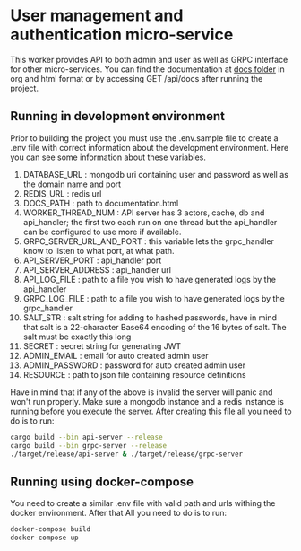 # User management and authentication micro-service
This worker provides API to both admin and user as well as GRPC interface for other micro-services. You can find the documentation at [docs folder](https://github.com/fum-cloud-project/auth-api/tree/master/docs) in org and html format or by accessing GET /api/docs after running the project.

## Running in development environment
Prior to building the project you must use the .env.sample file to create a .env file with correct information about the development environment. Here you can see some information about these variables.
1. DATABASE_URL : mongodb uri containing user and password as well as the domain name and port
2. REDIS_URL : redis url
3. DOCS_PATH : path to documentation.html
4. WORKER_THREAD_NUM : API server has 3 actors, cache, db and api_handler; the first two each run on one thread but the api_handler can be configured to use more if available.
5. GRPC_SERVER_URL_AND_PORT : this variable lets the grpc_handler know to listen to what port, at what path.
6. API_SERVER_PORT : api_handler port
7. API_SERVER_ADDRESS : api_handler url
8. API_LOG_FILE : path to a file you wish to have generated logs by the api_handler
9. GRPC_LOG_FILE : path to a file you wish to have generated logs by the grpc_handler
10. SALT_STR : salt string for adding to hashed passwords, have in mind that salt is a 22-character Base64 encoding of the 16 bytes of salt. The salt must be exactly this long
11. SECRET : secret string for generating JWT
12. ADMIN_EMAIL : email for auto created admin user
13. ADMIN_PASSWORD : password for auto created admin user
14. RESOURCE : path to json file containing resource definitions

Have in mind that if any of the above is invalid the server will panic and won't run properly. Make sure a mongodb instance and a redis instance is running before you execute the server.
After creating this file all you need to do is to run:

``` sh
cargo build --bin api-server --release
cargo build --bin grpc-server --release
./target/release/api-server & ./target/release/grpc-server
```

## Running using docker-compose
You need to create a similar .env file with valid path and urls withing the docker environment. After that All you need to do is to run:

``` sh
docker-compose build
docker-compose up
```

